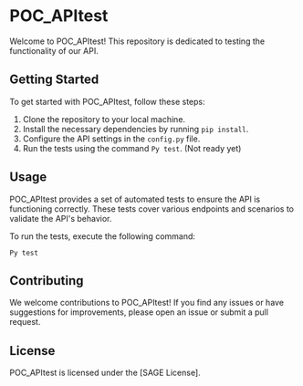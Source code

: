 # POC_APItest

Welcome to POC_APItest! This repository is dedicated to testing the functionality of our API.

## Getting Started

To get started with POC_APItest, follow these steps:

1. Clone the repository to your local machine.
2. Install the necessary dependencies by running `pip install`.
3. Configure the API settings in the `config.py` file.
4. Run the tests using the command `Py test`. (Not ready yet)

## Usage

POC_APItest provides a set of automated tests to ensure the API is functioning correctly. These tests cover various endpoints and scenarios to validate the API's behavior.

To run the tests, execute the following command:

```
Py test
```

## Contributing

We welcome contributions to POC_APItest! If you find any issues or have suggestions for improvements, please open an issue or submit a pull request.

## License

POC_APItest is licensed under the [SAGE License].
